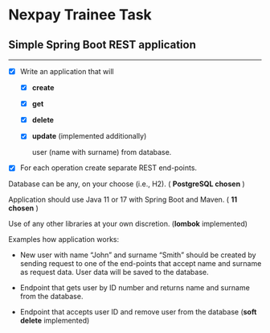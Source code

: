 # Nexpay Trainee Task
## Simple Spring Boot REST application

----------------------------------------------------------------


- [X] Write an application that will 
  - [X] **create**
  - [X] **get** 
  - [X] **delete** 
  - [X] **update** (implemented additionally)
  
    user (name with surname) from database.
  

- [X] For each operation create separate REST end-points.

Database can be any, on your choose (i.e., H2). ( **PostgreSQL chosen** )

Application should use Java 11 or 17 with Spring Boot and Maven.
( **11 chosen** )

Use of any other libraries at your own discretion. (**lombok** implemented)

Examples how application works:

- New user with name “John” and surname “Smith” should be created by sending request to 
one of the end-points that accept name and surname as request data. User data will be saved 
to the database.


- Endpoint that gets user by ID number and returns name and surname from the database.


- Endpoint that accepts user ID and remove user from the database (**soft delete** implemented)

